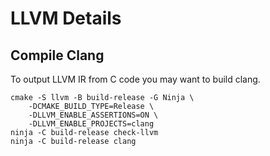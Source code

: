 # LLVM Details

## Compile Clang
To output LLVM IR from C code you may want to build clang.
```
cmake -S llvm -B build-release -G Ninja \
    -DCMAKE_BUILD_TYPE=Release \
    -DLLVM_ENABLE_ASSERTIONS=ON \
    -DLLVM_ENABLE_PROJECTS=clang
ninja -C build-release check-llvm
ninja -C build-release clang
```